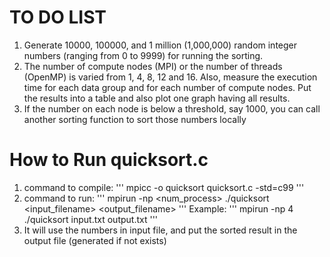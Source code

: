 # TO DO LIST

1. Generate 10000, 100000, and 1 million (1,000,000) random integer numbers
   (ranging from 0 to 9999) for running the sorting.
2. The number of compute nodes (MPI) or the number of threads (OpenMP) is
   varied from 1, 4, 8, 12 and 16. Also, measure the execution time for each data
   group and for each number of compute nodes. Put the results into a table and also
   plot one graph having all results.
3. If the number on each node is below a threshold, say 1000, you can call another
   sorting function to sort those numbers locally

# How to Run quicksort.c

1. command to compile:
   '''
   mpicc -o quicksort quicksort.c -std=c99
   '''
2. command to run:
   '''
   mpirun -np <num_process> ./quicksort <input_filename> <output_filename>
   '''
   Example:
   '''
   mpirun -np 4 ./quicksort input.txt output.txt
   '''
3. It will use the numbers in input file, and put the sorted result in the output file (generated if not exists)
